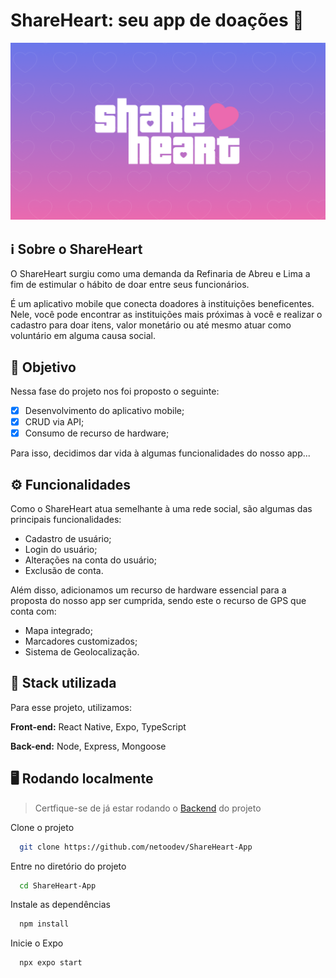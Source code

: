 
# ShareHeart: seu app de doações 🩷

![ShareHeart](./assets/shareheart-cover.png)


## ℹ️ Sobre o ShareHeart

O ShareHeart surgiu como uma demanda da Refinaria de Abreu e Lima a fim de estimular o hábito de doar entre seus funcionários. 

É um aplicativo mobile que conecta doadores à instituições beneficentes. Nele, você pode encontrar as instituições mais próximas à você e realizar o cadastro para doar itens, valor monetário ou até mesmo atuar como voluntário em alguma causa social.
## 🎯  Objetivo

Nessa fase do projeto nos foi proposto o seguinte:

- [x]  Desenvolvimento do aplicativo mobile;
- [x]  CRUD via API;
- [x]  Consumo de recurso de hardware;

Para isso, decidimos dar vida à algumas funcionalidades do nosso app...
## ⚙️ Funcionalidades

Como o ShareHeart atua semelhante à uma rede social, são algumas das principais funcionalidades:

- Cadastro de usuário;
- Login do usuário;
- Alterações na conta do usuário;
- Exclusão de conta.

Além disso, adicionamos um recurso de hardware essencial para a proposta do nosso app ser cumprida, sendo este o recurso de GPS que conta com: 

- Mapa integrado;
- Marcadores customizados;
- Sistema de Geolocalização.


## 🔋 Stack utilizada

Para esse projeto, utilizamos: 

**Front-end:** React Native, Expo, TypeScript

**Back-end:** Node, Express, Mongoose


## 🖥️ Rodando localmente

> Certfique-se de já estar rodando o [Backend](https://github.com/netoodev/ShareHeart-Back) do projeto

Clone o projeto

```bash
  git clone https://github.com/netoodev/ShareHeart-App
```

Entre no diretório do projeto

```bash
  cd ShareHeart-App
```

Instale as dependências

```bash
  npm install
```

Inicie o Expo

```bash
  npx expo start
```

